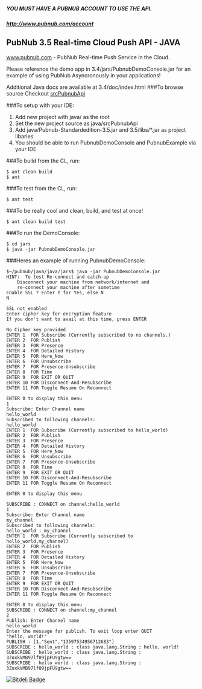 ##### YOU MUST HAVE A PUBNUB ACCOUNT TO USE THE API.
##### http://www.pubnub.com/account

## PubNub 3.5 Real-time Cloud Push API - JAVA

www.pubnub.com - PubNub Real-time Push Service in the Cloud. 

Please reference the demo app in 3.4/jars/PubnubDemoConsole.jar for an example of using PubNub
Asyncronously in your applications!

Additional Java docs are available at 3.4/doc/index.html
###To browse source
Checkout [srcPubnubApi](/java/srcPubnubApi)

###To setup with your IDE:

1. Add new project with java/ as the root
2. Set the new project source as java/srcPubnubApi
3. Add java/Pubnub-Standardedition-3.5.jar and 3.5/libs/*.jar as project libaries
4. You should be able to run PubnubDemoConsole and PubnubExample via your IDE

###To build from the CL, run:
```
$ ant clean build
$ ant
```

###To test from the CL, run:
```
$ ant test
```

###To be really cool and clean, build, and test at once!
```
$ ant clean build test
```

###To run the DemoConsole:
```
$ cd jars
$ java -jar PubnubDemoConsole.jar
```

###Heres an example of running PubnubDemoConsole:

```
$~/pubnub/java/java/jars$ java -jar PubnubDemoConsole.jar 
HINT:  To test Re-connect and catch-up
	Disconnect your machine from network/internet and
	re-connect your machine after sometime
Enable SSL ? Enter Y for Yes, else N
N

SSL not enabled
Enter cipher key for encryption feature
If you don't want to avail at this time, press ENTER

No Cipher key provided
ENTER 1  FOR Subscribe (Currently subscribed to no channels.)
ENTER 2  FOR Publish
ENTER 3  FOR Presence
ENTER 4  FOR Detailed History
ENTER 5  FOR Here_Now
ENTER 6  FOR Unsubscribe
ENTER 7  FOR Presence-Unsubscribe
ENTER 8  FOR Time
ENTER 9  FOR EXIT OR QUIT
ENTER 10 FOR Disconnect-And-Resubscribe
ENTER 11 FOR Toggle Resume On Reconnect

ENTER 0 to display this menu
1
Subscribe: Enter Channel name
hello_world
Subscribed to following channels: 
hello_world
ENTER 1  FOR Subscribe (Currently subscribed to hello_world)
ENTER 2  FOR Publish
ENTER 3  FOR Presence
ENTER 4  FOR Detailed History
ENTER 5  FOR Here_Now
ENTER 6  FOR Unsubscribe
ENTER 7  FOR Presence-Unsubscribe
ENTER 8  FOR Time
ENTER 9  FOR EXIT OR QUIT
ENTER 10 FOR Disconnect-And-Resubscribe
ENTER 11 FOR Toggle Resume On Reconnect

ENTER 0 to display this menu

SUBSCRIBE : CONNECT on channel:hello_world
1
Subscribe: Enter Channel name
my_channel
Subscribed to following channels: 
hello_world : my_channel
ENTER 1  FOR Subscribe (Currently subscribed to hello_world,my_channel)
ENTER 2  FOR Publish
ENTER 3  FOR Presence
ENTER 4  FOR Detailed History
ENTER 5  FOR Here_Now
ENTER 6  FOR Unsubscribe
ENTER 7  FOR Presence-Unsubscribe
ENTER 8  FOR Time
ENTER 9  FOR EXIT OR QUIT
ENTER 10 FOR Disconnect-And-Resubscribe
ENTER 11 FOR Toggle Resume On Reconnect

ENTER 0 to display this menu
SUBSCRIBE : CONNECT on channel:my_channel
2
Publish: Enter Channel name
hello_world
Enter the message for publish. To exit loop enter QUIT
"hello, world!"
PUBLISH : [1,"Sent","13597534956712683"]
SUBSCRIBE : hello_world : class java.lang.String : hello, world!
SUBSCRIBE : hello_world : class java.lang.String : 3ZoxkVMB97lf09jpFU9gtw==
SUBSCRIBE : hello_world : class java.lang.String : 3ZoxkVMB97lf09jpFU9gtw==
```
[![Bitdeli Badge](https://d2weczhvl823v0.cloudfront.net/pubnub/java/trend.png)](https://bitdeli.com/free "Bitdeli Badge")

